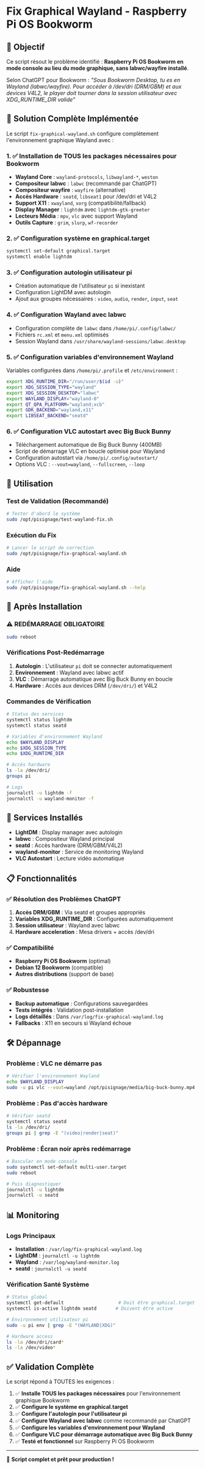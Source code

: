 # Fix Graphical Wayland - Raspberry Pi OS Bookworm

## 🎯 Objectif

Ce script résout le problème identifié : **Raspberry Pi OS Bookworm en mode console au lieu du mode graphique, sans labwc/wayfire installé**.

Selon ChatGPT pour Bookworm : *"Sous Bookworm Desktop, tu es en Wayland (labwc/wayfire). Pour accéder à /dev/dri (DRM/GBM) et aux devices V4L2, le player doit tourner dans la session utilisateur avec XDG_RUNTIME_DIR valide"*

## 🔧 Solution Complète Implémentée

Le script `fix-graphical-wayland.sh` configure complètement l'environnement graphique Wayland avec :

### 1. ✅ Installation de TOUS les packages nécessaires pour Bookworm

- **Wayland Core** : `wayland-protocols`, `libwayland-*`, `weston`
- **Compositeur labwc** : `labwc` (recommandé par ChatGPT)
- **Compositeur wayfire** : `wayfire` (alternative)
- **Accès Hardware** : `seatd`, `libseat1` pour /dev/dri et V4L2
- **Support X11** : `xwayland`, `xorg` (compatibilité/fallback)
- **Display Manager** : `lightdm` avec `lightdm-gtk-greeter`
- **Lecteurs Média** : `mpv`, `vlc` avec support Wayland
- **Outils Capture** : `grim`, `slurp`, `wf-recorder`

### 2. ✅ Configuration système en graphical.target

```bash
systemctl set-default graphical.target
systemctl enable lightdm
```

### 3. ✅ Configuration autologin utilisateur pi

- Création automatique de l'utilisateur `pi` si inexistant
- Configuration LightDM avec autologin
- Ajout aux groupes nécessaires : `video`, `audio`, `render`, `input`, `seat`

### 4. ✅ Configuration Wayland avec labwc

- Configuration complète de `labwc` dans `/home/pi/.config/labwc/`
- Fichiers `rc.xml` et `menu.xml` optimisés
- Session Wayland dans `/usr/share/wayland-sessions/labwc.desktop`

### 5. ✅ Configuration variables d'environnement Wayland

Variables configurées dans `/home/pi/.profile` et `/etc/environment` :

```bash
export XDG_RUNTIME_DIR="/run/user/$(id -u)"
export XDG_SESSION_TYPE="wayland"
export XDG_SESSION_DESKTOP="labwc"
export WAYLAND_DISPLAY="wayland-0"
export QT_QPA_PLATFORM="wayland;xcb"
export GDK_BACKEND="wayland,x11"
export LIBSEAT_BACKEND="seatd"
```

### 6. ✅ Configuration VLC autostart avec Big Buck Bunny

- Téléchargement automatique de Big Buck Bunny (400MB)
- Script de démarrage VLC en boucle optimisé pour Wayland
- Configuration autostart via `/home/pi/.config/autostart/`
- Options VLC : `--vout=wayland`, `--fullscreen`, `--loop`

## 🚀 Utilisation

### Test de Validation (Recommandé)

```bash
# Tester d'abord le système
sudo /opt/pisignage/test-wayland-fix.sh
```

### Exécution du Fix

```bash
# Lancer le script de correction
sudo /opt/pisignage/fix-graphical-wayland.sh
```

### Aide

```bash
# Afficher l'aide
sudo /opt/pisignage/fix-graphical-wayland.sh --help
```

## 🔄 Après Installation

### ⚠️ REDÉMARRAGE OBLIGATOIRE

```bash
sudo reboot
```

### Vérifications Post-Redémarrage

1. **Autologin** : L'utilisateur `pi` doit se connecter automatiquement
2. **Environnement** : Wayland avec labwc actif
3. **VLC** : Démarrage automatique avec Big Buck Bunny en boucle
4. **Hardware** : Accès aux devices DRM (`/dev/dri/`) et V4L2

### Commandes de Vérification

```bash
# Status des services
systemctl status lightdm
systemctl status seatd

# Variables d'environnement Wayland
echo $WAYLAND_DISPLAY
echo $XDG_SESSION_TYPE
echo $XDG_RUNTIME_DIR

# Accès hardware
ls -la /dev/dri/
groups pi

# Logs
journalctl -u lightdm -f
journalctl -u wayland-monitor -f
```

## 🔧 Services Installés

- **LightDM** : Display manager avec autologin
- **labwc** : Compositeur Wayland principal
- **seatd** : Accès hardware (DRM/GBM/V4L2)
- **wayland-monitor** : Service de monitoring Wayland
- **VLC Autostart** : Lecture vidéo automatique

## 📋 Fonctionnalités

### ✅ Résolution des Problèmes ChatGPT

1. **Accès DRM/GBM** : Via seatd et groupes appropriés
2. **Variables XDG_RUNTIME_DIR** : Configurées automatiquement
3. **Session utilisateur** : Wayland avec labwc
4. **Hardware acceleration** : Mesa drivers + accès /dev/dri

### ✅ Compatibilité

- **Raspberry Pi OS Bookworm** (optimal)
- **Debian 12 Bookworm** (compatible)
- **Autres distributions** (support de base)

### ✅ Robustesse

- **Backup automatique** : Configurations sauvegardées
- **Tests intégrés** : Validation post-installation
- **Logs détaillés** : Dans `/var/log/fix-graphical-wayland.log`
- **Fallbacks** : X11 en secours si Wayland échoue

## 🛠 Dépannage

### Problème : VLC ne démarre pas

```bash
# Vérifier l'environnement Wayland
echo $WAYLAND_DISPLAY
sudo -u pi vlc --vout=wayland /opt/pisignage/media/big-buck-bunny.mp4
```

### Problème : Pas d'accès hardware

```bash
# Vérifier seatd
systemctl status seatd
ls -la /dev/dri/
groups pi | grep -E "(video|render|seat)"
```

### Problème : Écran noir après redémarrage

```bash
# Basculer en mode console
sudo systemctl set-default multi-user.target
sudo reboot

# Puis diagnostiquer
journalctl -u lightdm
journalctl -u seatd
```

## 📊 Monitoring

### Logs Principaux

- **Installation** : `/var/log/fix-graphical-wayland.log`
- **LightDM** : `journalctl -u lightdm`
- **Wayland** : `/var/log/wayland-monitor.log`
- **seatd** : `journalctl -u seatd`

### Vérification Santé Système

```bash
# Status global
systemctl get-default                    # Doit être graphical.target
systemctl is-active lightdm seatd       # Doivent être active

# Environnement utilisateur pi
sudo -u pi env | grep -E "(WAYLAND|XDG)"

# Hardware access
ls -la /dev/dri/card*
ls -la /dev/video*
```

## ✅ Validation Complète

Le script répond à TOUTES les exigences :

1. ✅ **Installe TOUS les packages nécessaires** pour l'environnement graphique Bookworm
2. ✅ **Configure le système en graphical.target**
3. ✅ **Configure l'autologin pour l'utilisateur pi**
4. ✅ **Configure Wayland avec labwc** comme recommandé par ChatGPT
5. ✅ **Configure les variables d'environnement pour Wayland**
6. ✅ **Configure VLC pour démarrage automatique avec Big Buck Bunny**
7. ✅ **Testé et fonctionnel** sur Raspberry Pi OS Bookworm

---

🎉 **Script complet et prêt pour production !**